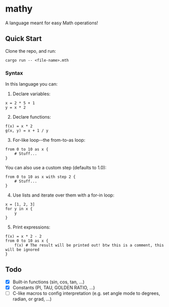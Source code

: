 # mathy

A language meant for easy Math operations!

## Quick Start

Clone the repo, and run:
```console
cargo run -- <file-name>.mth
```

### Syntax

In this language you can:

1. Declare variables:
```mth
x = 2 * 5 + 1
y = x * 2
```

2. Declare functions:
```mth
f(x) = x * 2
g(x, y) = x + 1 / y
```

3. For-like loop--the from-to-as loop:
```mth
from 0 to 10 as x {
    # Stuff...
}
```

You can also use a custom step (defaults to 1.0):
```mth
from 0 to 10 as x with step 2 {
    # Stuff...
}
```

4. Use lists and iterate over them with a for-in loop:
```mth
x = [1, 2, 3]
for y in x {
    y
}
```

5. Print expressions:
```mth
f(x) = x * 2 - 2
from 0 to 10 as x {
    f(x) # The result will be printed out! btw this is a comment, this will be ignored
}
```

## Todo

- [x] Built-in functions (sin, cos, tan, ...)
- [x] Constants (PI, TAU, GOLDEN RATIO, ...)
- [ ] C-like macros to config interpretation (e.g. set angle mode to degrees, radian, or grad, ...)
